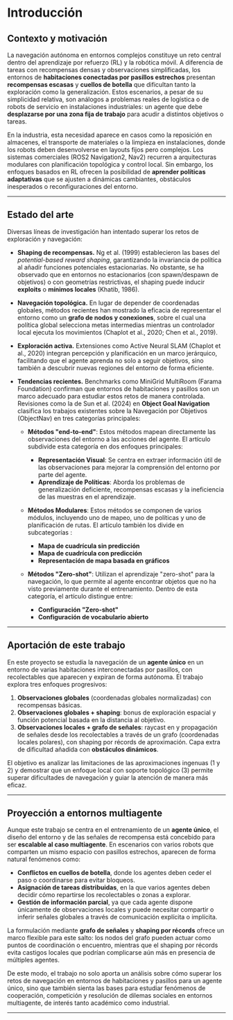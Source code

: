 # Introducción

## Contexto y motivación

La navegación autónoma en entornos complejos constituye un reto central dentro del aprendizaje por refuerzo (RL) y la robótica móvil. A diferencia de tareas con recompensas densas y observaciones simplificadas, los entornos de **habitaciones conectadas por pasillos estrechos** presentan **recompensas escasas** y **cuellos de botella** que dificultan tanto la exploración como la generalización. Estos escenarios, a pesar de su simplicidad relativa, son análogos a problemas reales de logística o de robots de servicio en instalaciones industriales: un agente que debe **desplazarse por una zona fija de trabajo** para acudir a distintos objetivos o tareas.

En la industria, esta necesidad aparece en casos como la reposición en almacenes, el transporte de materiales o la limpieza en instalaciones, donde los robots deben desenvolverse en layouts fijos pero complejos. Los sistemas comerciales (ROS2 Navigation2, Nav2) recurren a arquitecturas modulares con planificación topológica y control local. Sin embargo, los enfoques basados en RL ofrecen la posibilidad de **aprender políticas adaptativas** que se ajusten a dinámicas cambiantes, obstáculos inesperados o reconfiguraciones del entorno.

---

## Estado del arte

Diversas líneas de investigación han intentado superar los retos de exploración y navegación:

* **Shaping de recompensas.** Ng et al. (1999) establecieron las bases del *potential-based reward shaping*, garantizando la invariancia de política al añadir funciones potenciales estacionarias. No obstante, se ha observado que en entornos no estacionarios (con spawn/despawn de objetivos) o con geometrías restrictivas, el shaping puede inducir **exploits** o **mínimos locales** (Khatib, 1986).

* **Navegación topológica.** En lugar de depender de coordenadas globales, métodos recientes han mostrado la eficacia de representar el entorno como un **grafo de nodos y conexiones**, sobre el cual una política global selecciona metas intermedias mientras un controlador local ejecuta los movimientos (Chaplot et al., 2020; Chen et al., 2019).

* **Exploración activa.** Extensiones como Active Neural SLAM (Chaplot et al., 2020) integran percepción y planificación en un marco jerárquico, facilitando que el agente aprenda no solo a seguir objetivos, sino también a descubrir nuevas regiones del entorno de forma eficiente.

* **Tendencias recientes.** Benchmarks como MiniGrid MultiRoom (Farama Foundation) confirman que entornos de habitaciones y pasillos son un marco adecuado para estudiar estos retos de manera controlada. Revisiones como la de Sun et al. (2024) en **Object Goal Navigation** clasifica los trabajos existentes sobre la Navegación por Objetivos (ObjectNav) en tres categorías principales:

    * **Métodos "end-to-end"**: Estos métodos mapean directamente las observaciones del entorno a las acciones del agente. El artículo subdivide esta categoría en dos enfoques principales:
        * **Representación Visual**: Se centra en extraer información útil de las observaciones para mejorar la comprensión del entorno por parte del agente.
        * **Aprendizaje de Políticas**: Aborda los problemas de generalización deficiente, recompensas escasas y la ineficiencia de las muestras en el aprendizaje.

    * **Métodos Modulares**: Estos métodos se componen de varios módulos, incluyendo uno de mapeo, uno de políticas y uno de planificación de rutas. El artículo también los divide en subcategorías :
        * **Mapa de cuadrícula sin predicción**
        * **Mapa de cuadrícula con predicción**
        * **Representación de mapa basada en gráficos**

    * **Métodos "Zero-shot"**: Utilizan el aprendizaje "zero-shot" para la navegación, lo que permite al agente encontrar objetos que no ha visto previamente durante el entrenamiento. Dentro de esta categoría, el artículo distingue entre:
        * **Configuración "Zero-shot"**
        * **Configuración de vocabulario abierto**

---

## Aportación de este trabajo

En este proyecto se estudia la navegación de un **agente único** en un entorno de varias habitaciones interconectadas por pasillos, con recolectables que aparecen y expiran de forma autónoma. El trabajo explora tres enfoques progresivos:

1. **Observaciones globales** (coordenadas globales normalizadas) con recompensas básicas.
2. **Observaciones globales + shaping**: bonus de exploración espacial y función potencial basada en la distancia al objetivo.
3. **Observaciones locales + grafo de señales**: raycast en y propagación de señales desde los recolectables a través de un grafo (coordenadas locales polares), con shaping por récords de aproximación. Capa extra de dificultad añadida con **obstáculos dinámicos**.

El objetivo es analizar las limitaciones de las aproximaciones ingenuas (1 y 2) y demostrar que un enfoque local con soporte topológico (3) permite superar dificultades de navegación y guiar la atención de manera más eficaz.

---

## Proyección a entornos multiagente

Aunque este trabajo se centra en el entrenamiento de un **agente único**, el diseño del entorno y de las señales de recompensa está concebido para ser **escalable al caso multiagente**. En escenarios con varios robots que comparten un mismo espacio con pasillos estrechos, aparecen de forma natural fenómenos como:

* **Conflictos en cuellos de botella**, donde los agentes deben ceder el paso o coordinarse para evitar bloqueos.
* **Asignación de tareas distribuidas**, en la que varios agentes deben decidir cómo repartirse los recolectables o zonas a explorar.
* **Gestión de información parcial**, ya que cada agente dispone únicamente de observaciones locales y puede necesitar compartir o inferir señales globales a través de comunicación explícita o implícita.

La formulación mediante **grafo de señales** y **shaping por récords** ofrece un marco flexible para este salto: los nodos del grafo pueden actuar como puntos de coordinación o encuentro, mientras que el shaping por récords evita castigos locales que podrían complicarse aún más en presencia de múltiples agentes.

De este modo, el trabajo no solo aporta un análisis sobre cómo superar los retos de navegación en entornos de habitaciones y pasillos para un agente único, sino que también sienta las bases para estudiar fenómenos de cooperación, competición y resolución de dilemas sociales en entornos multiagente, de interés tanto académico como industrial.

---
